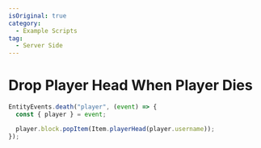 ```yaml
---
isOriginal: true
category:
  - Example Scripts
tag:
  - Server Side
---
```


# Drop Player Head When Player Dies

```js
EntityEvents.death("player", (event) => {
  const { player } = event;

  player.block.popItem(Item.playerHead(player.username));
});
```
